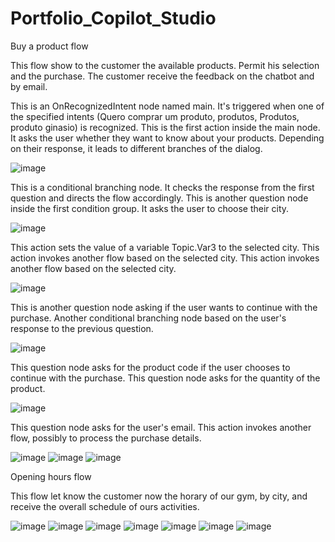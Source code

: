 # Portfolio_Copilot_Studio

Buy a product flow

This flow show to the customer the available products. Permit his selection and the purchase.
The customer receive the feedback on the chatbot and by email.

This is an OnRecognizedIntent node named main. It's triggered when one of the specified intents (Quero comprar um produto, produtos, Produtos, produto ginasio) is recognized.
This is the first action inside the main node. It asks the user whether they want to know about your products. Depending on their response, it leads to different branches of the dialog.

![image](https://github.com/danielousa/Portfolio_Power_Platform/assets/159817085/6013fd07-6f19-47d0-92c7-0f8830d6b07f)

This is a conditional branching node. It checks the response from the first question and directs the flow accordingly.
This is another question node inside the first condition group. It asks the user to choose their city.


![image](https://github.com/danielousa/Portfolio_Power_Platform/assets/159817085/1e1f1ea8-27ff-4b71-8891-eafdaacbc054)

This action sets the value of a variable Topic.Var3 to the selected city. This action invokes another flow based on the selected city. This action invokes another flow based on the selected city.

![image](https://github.com/danielousa/Portfolio_Power_Platform/assets/159817085/b6c36992-b59a-4a23-9bf4-88e118ef6390)

This is another question node asking if the user wants to continue with the purchase. Another conditional branching node based on the user's response to the previous question.

![image](https://github.com/danielousa/Portfolio_Power_Platform/assets/159817085/fb9a81cc-46ae-4b4e-a7e4-2887988ad508)

This question node asks for the product code if the user chooses to continue with the purchase. This question node asks for the quantity of the product.

![image](https://github.com/danielousa/Portfolio_Power_Platform/assets/159817085/d14bb198-4513-4619-b8eb-35ae2b811f04)

This question node asks for the user's email. This action invokes another flow, possibly to process the purchase details.

![image](https://github.com/danielousa/Portfolio_Power_Platform/assets/159817085/b9b47fff-b2d5-4644-b3bf-c09262b4f920)
![image](https://github.com/danielousa/Portfolio_Power_Platform/assets/159817085/2ae65a55-6f7c-48e6-8744-f201bacdcc9c)
![image](https://github.com/danielousa/Portfolio_Power_Platform/assets/159817085/b3099517-5d15-404e-b8a7-5cade76298c9)



Opening hours flow

This flow let know the customer now the horary of our gym, by city, and receive the overall schedule of ours activities.

![image](https://github.com/danielousa/Portfolio_Power_Platform/assets/159817085/43885018-b79e-4be8-a65d-af8e1cce304a)
![image](https://github.com/danielousa/Portfolio_Power_Platform/assets/159817085/fde0817e-a2a2-4100-b288-faafbf2cf1e2)
![image](https://github.com/danielousa/Portfolio_Power_Platform/assets/159817085/6cd5100f-87e1-4c27-8681-66d20dd950e8)
![image](https://github.com/danielousa/Portfolio_Power_Platform/assets/159817085/2c03796c-da34-444c-92dc-e6dbbfa1f612)
![image](https://github.com/danielousa/Portfolio_Power_Platform/assets/159817085/6b52ad51-e41a-4261-87c5-238855fc23c3)
![image](https://github.com/danielousa/Portfolio_Power_Platform/assets/159817085/1fdbbdbe-b929-46dc-93f3-ea1801377b2f)
![image](https://github.com/danielousa/Portfolio_Power_Platform/assets/159817085/6603f556-6053-469b-9cde-0f77cb929bd0)
